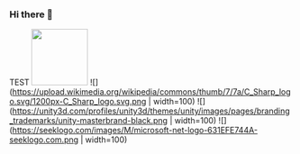 ### Hi there 👋
TEST
<img src="https://upload.wikimedia.org/wikipedia/commons/thumb/7/7a/C_Sharp_logo.svg/1200px-C_Sharp_logo.svg.png" width="100">
![](https://upload.wikimedia.org/wikipedia/commons/thumb/7/7a/C_Sharp_logo.svg/1200px-C_Sharp_logo.svg.png | width=100)
![](https://unity3d.com/profiles/unity3d/themes/unity/images/pages/branding_trademarks/unity-masterbrand-black.png | width=100)
![](https://seeklogo.com/images/M/microsoft-net-logo-631EFE744A-seeklogo.com.png | width=100)

<!--
**tarikbir/tarikbir** is a ✨ _special_ ✨ repository because its `README.md` (this file) appears on your GitHub profile.

Here are some ideas to get you started:

- 🔭 I’m currently working on ...
- 🌱 I’m currently learning ...
- 👯 I’m looking to collaborate on ...
- 🤔 I’m looking for help with ...
- 💬 Ask me about ...
- 📫 How to reach me: ...
- 😄 Pronouns: ...
- ⚡ Fun fact: ...
-->
